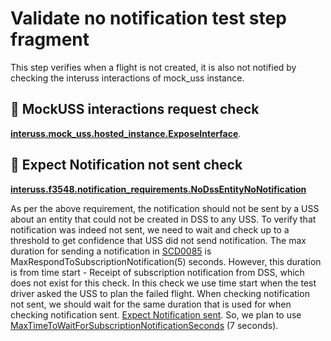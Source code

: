 # Validate no notification test step fragment

This step verifies when a flight is not created, it is also not notified by checking the interuss interactions of mock_uss instance.

## 🛑 MockUSS interactions request check
**[interuss.mock_uss.hosted_instance.ExposeInterface](../../../../../requirements/interuss/mock_uss/hosted_instance.md)**.

## 🛑 Expect Notification not sent check

**[interuss.f3548.notification_requirements.NoDssEntityNoNotification](../../../../../requirements/interuss/f3548/notification_requirements.md)**

As per the above requirement, the notification should not be sent by a USS about an entity that could not be created in DSS
to any USS. To verify that notification was indeed not sent, we need to wait and check up to a threshold to get confidence
that USS did not send notification.
The max duration for sending a notification in [SCD0085](../../../../../requirements/astm/f3548/v21.md) is MaxRespondToSubscriptionNotification(5) seconds.
However, this duration is from time start - Receipt of subscription notification from DSS, which does not exist for this check.
In this check we use time start when the test driver asked the USS to plan the failed flight.
When checking notification not sent, we should wait for the same duration that is used for when checking notification sent.
[Expect Notification sent](./validate_notification_operational_intent.md).
So, we plan to use [MaxTimeToWaitForSubscriptionNotificationSeconds](./constants.py) (7 seconds).
